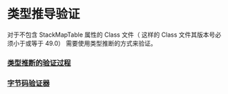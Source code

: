 # 类型推导验证 

对于不包含 StackMapTable 属性的 Class 文件（ 这样的 Class 文件其版本号必须小于或等于 49.0） 需要使用类型推断的方式来验证。 

### [类型推断的验证过程](VerificationProcedureForTypeInference.md)

### [字节码验证器](BytecodeVerifier.md)